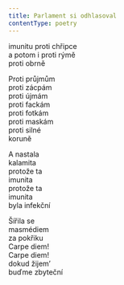```yaml
---
title: Parlament si odhlasoval
contentType: poetry
---
```


<section>

imunitu proti chřipce  
a potom i proti rýmě  
proti obrně

Proti průjmům  
proti zácpám  
proti újmám  
proti fackám  
proti fotkám  
proti maskám  
proti silné  
koruně

A nastala  
kalamita  
protože ta  
imunita  
protože ta  
imunita  
byla infekční

Šířila se  
masmédiem  
za pokřiku  
Carpe diem!  
Carpe diem!  
dokud žijem’  
buďme zbyteční

</section>
